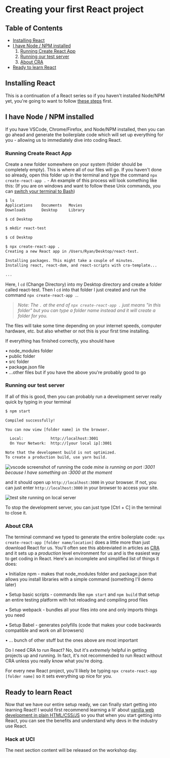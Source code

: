 # Creating your first React project

## Table of Contents

* [Installing React](#installing-react)
* [I have Node / NPM installed](#i-have-node-/-npm-installed)
    1. [Running Create React App](#running-create-react-app)
    2. [Running our test server](#running-our-test-server)
    3. [About CRA](#about-cra)
* [Ready to learn React](#ready-to-learn-react)

## Installing React

This is a continuation of a React series so if you haven't installed Node/NPM yet, you're going to want to follow [these steps](./setting-up-react) first.

## I have Node / NPM installed

If you have VSCode, Chrome/Firefox, and Node/NPM installed, then you can go ahead and generate the boilerplate code which will set up everything for you - allowing us to immediately dive into coding React.

### Running Create React App

Create a new folder somewhere on your system (folder should be completely empty). This is where all of our files will go. If you haven't done so already, open this folder up in the terminal and type the command `npx create-react-app .` - An example of this process will look something like this: (If you are on windows and want to follow these Unix commands, you can [switch your terminal to Bash](https://stackoverflow.com/questions/42606837/how-do-i-use-bash-on-windows-from-the-visual-studio-code-integrated-terminal))

```bash terminal
$ ls
Applications	Documents	Movies
Downloads	    Desktop		Library	

$ cd Desktop

$ mkdir react-test

$ cd Desktop

$ npx create-react-app .
Creating a new React app in /Users/Ryan/Desktop/react-test.

Installing packages. This might take a couple of minutes.
Installing react, react-dom, and react-scripts with cra-template...

...
```
Here, I `cd` (Change Directory) into my Desktop directory and create a folder called react-test. Then I `cd` into that folder I just created and run the command `npx create-react-app .`. 
> *Note: The `.` at the end of `npx create-react-app .` just means "in this folder" but you can type a folder name instead and it will create a folder for you.*

The files will take some time depending on your internet speeds, computer hardware, etc. but also whether or not this is your first time installing. 

If everything has finished correctly, you should have 

 • node_modules folder\
 • public folder\
 • src folder\
 • package.json file\
 • ...other files but if you have the above you're probably good to go

### Running our test server

If all of this is good, then you can probably run a development server really quick by typing in your terminal
```bash terminal
$ npm start

Compiled successfully!

You can now view [folder name] in the browser.

  Local:            http://localhost:3001
  On Your Network:  http://[your local ip]:3001

Note that the development build is not optimized.
To create a production build, use yarn build.

```
![vscode screenshot of running the code](./assets/running.png)
*mine is running on port :3001 because I have something on :3000 at the moment*

and it should open up `http://localhost:3000` in your browser. If not, you can just enter `http://localhost:3000` in your browser to access your site.

![test site running on local server](./assets/result.png)

To stop the development server, you can just type [Ctrl + C] in the terminal to close it.

### About CRA

The terminal command we typed to generate the entire boilerplate code: `npx create-react-app [folder name/location]` does a little more than just download React for us. You'll often see this abbreviated in articles as [CRA](https://create-react-app.dev/) and it sets up a *production* level environment for us and is the easiest way to get coding in React. Here's an incomplete and simplified list of things it does:

 • Initialize npm - makes that node_modules folder and package.json that allows you install libraries with a simple command (something I'll demo later)

 • Setup basic scripts - commands like `npm start` and `npm build` that setup an entire testing platform with hot reloading and compiling prod files
 
 • Setup webpack - bundles all your files into one and only imports things you need
 
 • Setup Babel - generates polyfills (code that makes your code backwards compatible and work on all browsers)
 
 • ... bunch of other stuff but the ones above are most important

Do I need CRA to run React? No, but it's *extremely* helpful in getting projects up and running. In fact, it's not recommended to run React without CRA unless you really know what you're doing.

For every new React project, you'll likely be typing `npx create-react-app [folder name]` so it sets everything up nice for you.

## Ready to learn React

Now that we have our entire setup ready, we can finally start getting into learning React! I would first recommend learning a lil' about [vanilla web development in plain HTML/CSS/JS](./intro-to-web-dev) so you that when you start getting into React, you can see the benefits and understand why devs in the industry use React.


### Hack at UCI

The next section content will be released on the workshop day.

